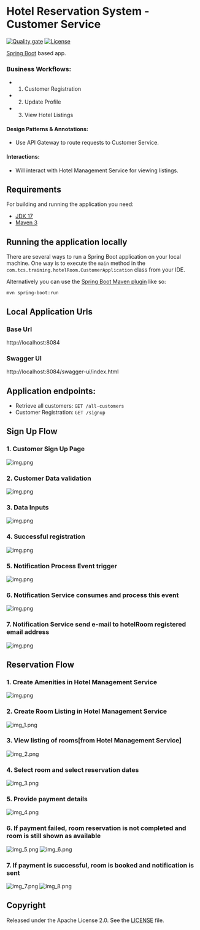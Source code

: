 # Hotel Reservation System - Customer Service

[![Quality gate](https://sonarcloud.io/api/project_badges/quality_gate?project=arghyagiri_hrs-hotelRoom-service)](https://sonarcloud.io/summary/new_code?id=arghyagiri_hrs-hotelRoom-service)
[![License](http://img.shields.io/:license-apache-blue.svg)](http://www.apache.org/licenses/LICENSE-2.0.html)

[Spring Boot](http://projects.spring.io/spring-boot/) based app.

### Business Workflows:

* 1. Customer Registration
* 2. Update Profile
* 3. View Hotel Listings
#### Design Patterns & Annotations: 
* Use API Gateway to route requests to Customer Service.

#### Interactions: 
* Will interact with Hotel Management Service for viewing listings.

## Requirements

For building and running the application you need:

- [JDK 17](https://www.oracle.com/java/technologies/javase/jdk17-archive-downloads.html)
- [Maven 3](https://maven.apache.org)

## Running the application locally

There are several ways to run a Spring Boot application on your local machine. One way is to execute the `main` method
in the `com.tcs.training.hotelRoom.CustomerApplication` class from your IDE.

Alternatively you can use
the [Spring Boot Maven plugin](https://docs.spring.io/spring-boot/docs/current/reference/html/build-tool-plugins-maven-plugin.html)
like so:

```shell
mvn spring-boot:run
```

## Local Application Urls

### Base Url

http://localhost:8084

### Swagger UI

http://localhost:8084/swagger-ui/index.html

## Application endpoints:

* Retrieve all customers: ```GET /all-customers```
* Customer Registration: ```GET /signup```

## Sign Up Flow

### 1. Customer Sign Up Page
![img.png](readme/img.png)

### 2. Customer Data validation
![img.png](readme/img1.png)

### 3. Data Inputs
![img.png](readme/img2.png)

### 4. Successful registration
![img.png](readme/img3.png)

### 5. Notification Process Event trigger
![img.png](readme/img4.png)

### 6. Notification Service consumes and process this event
![img.png](readme/img6.png)

### 7. Notification Service send e-mail to hotelRoom registered email address

![img.png](readme/img5.png)



## Reservation Flow

### 1. Create Amenities in Hotel Management Service
![img.png](readme/img0.png)

### 2. Create Room Listing in Hotel Management Service
![img_1.png](readme/img1_.png)

### 3. View listing of rooms[from Hotel Management Service]
![img_2.png](readme/img2_.png)

### 4. Select room and select reservation dates
![img_3.png](readme/img3_.png)

### 5. Provide payment details
![img_4.png](readme/img4_.png)

### 6. If payment failed, room reservation is not completed and room is still shown as available
![img_5.png](readme/img5_.png)
![img_6.png](readme/img6_.png)

### 7. If payment is successful, room is booked and notification is sent
![img_7.png](readme/img7.png)
![img_8.png](readme/img8.png)



## Copyright

Released under the Apache License 2.0. See
the [LICENSE](https://github.com/arghyagiri/microservice-e2/blob/main/LICENSE) file.

